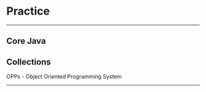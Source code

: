 # Practice
**********
Core Java
---------------------------------------
Collections
---------------------------------------
OPPs - Object Oriented Programming System
********
